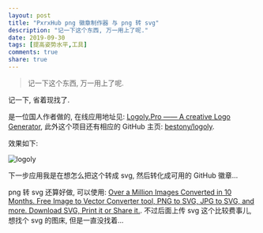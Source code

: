```yaml
---
layout: post
title: "PxrxHub png 徽章制作器 与 png 转 svg"
description: "记一下这个东西, 万一用上了呢."
date: 2019-09-30
tags: [提高姿势水平,工具]
comments: true
share: true
---
```


> 记一下这个东西, 万一用上了呢.

记一下, 省着现找了.

是一位国人作者做的, 在线应用地址见: [Logoly.Pro —— A creative Logo Generator](https://logoly.pro/#/), 此外这个项目还有相应的 GitHub 主页: [bestony/logoly](https://github.com/bestony/logoly).

效果如下:

![logoly](https://s4.ax1x.com/2022/02/13/HBOySH.png)

下一步应用我是在想怎么把这个转成 svg, 然后转化成可用的 GitHub 徽章...

png 转 svg 还算好做, 可以使用: [Over a Million Images Converted in 10 Months. Free Image to Vector Converter tool, PNG to SVG, JPG to SVG, and more. Download SVG, Print it or Share it.](https://www.pngtosvg.com). 不过后面上传 svg 这个比较费事儿, 想找个 svg 的图床, 但是一直没找着...